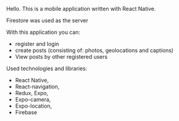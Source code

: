 Hello. This is a mobile application written with React Native.

Firestore was used as the server

With this application you can:

- register and login
- сreate posts (consisting of: photos, geolocations and captions)
- View posts by other registered users

Used technologies and libraries:

- React Native,
- React-navigation,
- Redux, Expo,
- Expo-camera,
- Expo-location,
- Firebase
